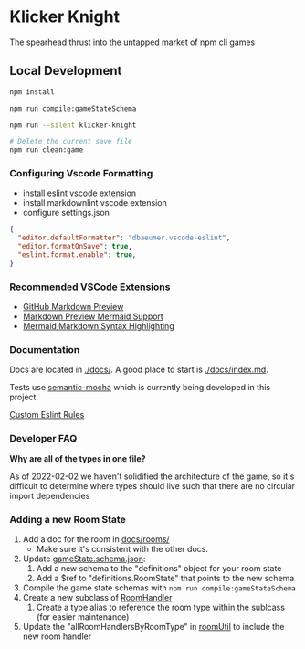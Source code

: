 # Klicker Knight

The spearhead thrust into the untapped market of npm cli games

## Local Development

```bash
npm install

npm run compile:gameStateSchema

npm run --silent klicker-knight

# Delete the current save file
npm run clean:game
```

### Configuring Vscode Formatting

- install eslint vscode extension
- install markdownlint vscode extension
- configure settings.json

```json
{
  "editor.defaultFormatter": "dbaeumer.vscode-eslint",
  "editor.formatOnSave": true,
  "eslint.format.enable": true,
}
```

### Recommended VSCode Extensions

- [GitHub Markdown Preview](https://marketplace.visualstudio.com/items?itemName=bierner.github-markdown-preview)
- [Markdown Preview Mermaid Support](https://marketplace.visualstudio.com/items?itemName=bierner.markdown-mermaid)
- [Mermaid Markdown Syntax Highlighting](https://marketplace.visualstudio.com/items?itemName=bpruitt-goddard.mermaid-markdown-syntax-highlighting)

### Documentation

Docs are located in [./docs/](./docs/). A good place to start is [./docs/index.md](./docs/index.md).

Tests use [semantic-mocha](./semantic-mocha/README.md) which is currently being developed in this project.

[Custom Eslint Rules](./eslint-local-rules/README.md)

### Developer FAQ

**Why are all of the types in one file?**

As of 2022-02-02 we haven't solidified the architecture of the game,
so it's difficult to determine where types should live such that there are no circular import dependencies

### Adding a new Room State

1. Add a doc for the room in [docs/rooms/](./docs/rooms/)
    - Make sure it's consistent with the other docs.
1. Update [gameState.schema.json](./src/utils/types/gameState.schema.json):
    1. Add a new schema to the "definitions" object for your room state
    1. Add a $ref to "definitions.RoomState" that points to the new schema
1. Compile the game state schemas with `npm run compile:gameStateSchema`
1. Create a new subclass of [RoomHandler](./src/roomHandlers/roomHandler.ts)
    1. Create a type alias to reference the room type within the sublcass (for easier maintenance)
1. Update the "allRoomHandlersByRoomType" in [roomUtil](./src/utils/roomUtil.ts) to include the new room handler
